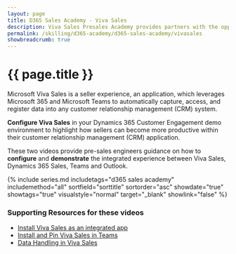 ```yaml
---
layout: page
title: D365 Sales Academy - Viva Sales
description: Viva Sales Presales Academy provides partners with the opportunity to learn how to configure and demo Viva Sales
permalink: /skilling/d365-academy/d365-sales-academy/vivasales
showbreadcrumb: true
---
```


# {{ page.title }}

Microsoft Viva Sales is a seller experience, an application, which leverages Microsoft 365 and Microsoft Teams to automatically capture, access, and register data into any customer relationship management (CRM) system.

**Configure Viva Sales** in your Dynamics 365 Customer Engagement demo environment to highlight how sellers can become more productive within their customer relationship management (CRM) application. 

These two videos provide pre-sales engineers guidance on how to **configure** and **demonstrate** the integrated experience between Viva Sales, Dynamics 365 Sales, Teams and Outlook.

 {% include series.md 
    includetags="d365 sales academy" includemethod="all" 
    sortfield="sorttitle" sortorder="asc" showdate="true" showtags="true" 
    visualstyle="normal" target="_blank" showlink="false"
%}

### Supporting Resources for these videos

* <a href="https://learn.microsoft.com/en-us/viva/sales/install-viva-sales-as-an-integrated-app" target="_blank">Install Viva Sales as an integrated app
* <a href="https://learn.microsoft.com/en-us/viva/sales/install-pin-viva-sales-teams" target="_blank">Install and Pin Viva Sales in Teams
* <a href="https://learn.microsoft.com/en-us/viva/sales/data-handling" target="_blank">Data Handling in Viva Sales